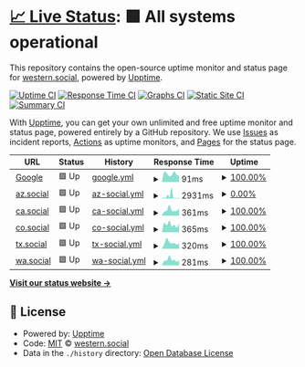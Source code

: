 # [📈 Live Status](https://western-social.github.io/monitoring): <!--live status--> **🟩 All systems operational**

This repository contains the open-source uptime monitor and status page for [western.social](https://western.social), powered by [Upptime](https://github.com/upptime/upptime).

[![Uptime CI](https://github.com/western-social/monitoring/workflows/Uptime%20CI/badge.svg)](https://github.com/western-social/monitoring/actions?query=workflow%3A%22Uptime+CI%22)
[![Response Time CI](https://github.com/western-social/monitoring/workflows/Response%20Time%20CI/badge.svg)](https://github.com/western-social/monitoring/actions?query=workflow%3A%22Response+Time+CI%22)
[![Graphs CI](https://github.com/western-social/monitoring/workflows/Graphs%20CI/badge.svg)](https://github.com/western-social/monitoring/actions?query=workflow%3A%22Graphs+CI%22)
[![Static Site CI](https://github.com/western-social/monitoring/workflows/Static%20Site%20CI/badge.svg)](https://github.com/western-social/monitoring/actions?query=workflow%3A%22Static+Site+CI%22)
[![Summary CI](https://github.com/western-social/monitoring/workflows/Summary%20CI/badge.svg)](https://github.com/western-social/monitoring/actions?query=workflow%3A%22Summary+CI%22)

With [Upptime](https://upptime.js.org), you can get your own unlimited and free uptime monitor and status page, powered entirely by a GitHub repository. We use [Issues](https://github.com/western-social/monitoring/issues) as incident reports, [Actions](https://github.com/western-social/monitoring/actions) as uptime monitors, and [Pages](https://western-social.github.io/monitoring) for the status page.

<!--start: status pages-->
<!-- This summary is generated by Upptime (https://github.com/upptime/upptime) -->
<!-- Do not edit this manually, your changes will be overwritten -->
<!-- prettier-ignore -->
| URL | Status | History | Response Time | Uptime |
| --- | ------ | ------- | ------------- | ------ |
| <img alt="" src="https://icons.duckduckgo.com/ip3/www.google.com.ico" height="13"> [Google](https://www.google.com) | 🟩 Up | [google.yml](https://github.com/western-social/monitoring/commits/HEAD/history/google.yml) | <details><summary><img alt="Response time graph" src="./graphs/google/response-time-week.png" height="20"> 91ms</summary><br><a href="https://western-social.github.io/monitoring/history/google"><img alt="Response time 108" src="https://img.shields.io/endpoint?url=https%3A%2F%2Fraw.githubusercontent.com%2Fwestern-social%2Fmonitoring%2FHEAD%2Fapi%2Fgoogle%2Fresponse-time.json"></a><br><a href="https://western-social.github.io/monitoring/history/google"><img alt="24-hour response time 92" src="https://img.shields.io/endpoint?url=https%3A%2F%2Fraw.githubusercontent.com%2Fwestern-social%2Fmonitoring%2FHEAD%2Fapi%2Fgoogle%2Fresponse-time-day.json"></a><br><a href="https://western-social.github.io/monitoring/history/google"><img alt="7-day response time 91" src="https://img.shields.io/endpoint?url=https%3A%2F%2Fraw.githubusercontent.com%2Fwestern-social%2Fmonitoring%2FHEAD%2Fapi%2Fgoogle%2Fresponse-time-week.json"></a><br><a href="https://western-social.github.io/monitoring/history/google"><img alt="30-day response time 97" src="https://img.shields.io/endpoint?url=https%3A%2F%2Fraw.githubusercontent.com%2Fwestern-social%2Fmonitoring%2FHEAD%2Fapi%2Fgoogle%2Fresponse-time-month.json"></a><br><a href="https://western-social.github.io/monitoring/history/google"><img alt="1-year response time 108" src="https://img.shields.io/endpoint?url=https%3A%2F%2Fraw.githubusercontent.com%2Fwestern-social%2Fmonitoring%2FHEAD%2Fapi%2Fgoogle%2Fresponse-time-year.json"></a></details> | <details><summary><a href="https://western-social.github.io/monitoring/history/google">100.00%</a></summary><a href="https://western-social.github.io/monitoring/history/google"><img alt="All-time uptime 99.59%" src="https://img.shields.io/endpoint?url=https%3A%2F%2Fraw.githubusercontent.com%2Fwestern-social%2Fmonitoring%2FHEAD%2Fapi%2Fgoogle%2Fuptime.json"></a><br><a href="https://western-social.github.io/monitoring/history/google"><img alt="24-hour uptime 100.00%" src="https://img.shields.io/endpoint?url=https%3A%2F%2Fraw.githubusercontent.com%2Fwestern-social%2Fmonitoring%2FHEAD%2Fapi%2Fgoogle%2Fuptime-day.json"></a><br><a href="https://western-social.github.io/monitoring/history/google"><img alt="7-day uptime 100.00%" src="https://img.shields.io/endpoint?url=https%3A%2F%2Fraw.githubusercontent.com%2Fwestern-social%2Fmonitoring%2FHEAD%2Fapi%2Fgoogle%2Fuptime-week.json"></a><br><a href="https://western-social.github.io/monitoring/history/google"><img alt="30-day uptime 100.00%" src="https://img.shields.io/endpoint?url=https%3A%2F%2Fraw.githubusercontent.com%2Fwestern-social%2Fmonitoring%2FHEAD%2Fapi%2Fgoogle%2Fuptime-month.json"></a><br><a href="https://western-social.github.io/monitoring/history/google"><img alt="1-year uptime 98.89%" src="https://img.shields.io/endpoint?url=https%3A%2F%2Fraw.githubusercontent.com%2Fwestern-social%2Fmonitoring%2FHEAD%2Fapi%2Fgoogle%2Fuptime-year.json"></a></details>
| <img alt="" src="https://icons.duckduckgo.com/ip3/az.social.ico" height="13"> [az.social](https://az.social) | 🟩 Up | [az-social.yml](https://github.com/western-social/monitoring/commits/HEAD/history/az-social.yml) | <details><summary><img alt="Response time graph" src="./graphs/az-social/response-time-week.png" height="20"> 2931ms</summary><br><a href="https://western-social.github.io/monitoring/history/az-social"><img alt="Response time 980" src="https://img.shields.io/endpoint?url=https%3A%2F%2Fraw.githubusercontent.com%2Fwestern-social%2Fmonitoring%2FHEAD%2Fapi%2Faz-social%2Fresponse-time.json"></a><br><a href="https://western-social.github.io/monitoring/history/az-social"><img alt="24-hour response time 589" src="https://img.shields.io/endpoint?url=https%3A%2F%2Fraw.githubusercontent.com%2Fwestern-social%2Fmonitoring%2FHEAD%2Fapi%2Faz-social%2Fresponse-time-day.json"></a><br><a href="https://western-social.github.io/monitoring/history/az-social"><img alt="7-day response time 2931" src="https://img.shields.io/endpoint?url=https%3A%2F%2Fraw.githubusercontent.com%2Fwestern-social%2Fmonitoring%2FHEAD%2Fapi%2Faz-social%2Fresponse-time-week.json"></a><br><a href="https://western-social.github.io/monitoring/history/az-social"><img alt="30-day response time 1431" src="https://img.shields.io/endpoint?url=https%3A%2F%2Fraw.githubusercontent.com%2Fwestern-social%2Fmonitoring%2FHEAD%2Fapi%2Faz-social%2Fresponse-time-month.json"></a><br><a href="https://western-social.github.io/monitoring/history/az-social"><img alt="1-year response time 980" src="https://img.shields.io/endpoint?url=https%3A%2F%2Fraw.githubusercontent.com%2Fwestern-social%2Fmonitoring%2FHEAD%2Fapi%2Faz-social%2Fresponse-time-year.json"></a></details> | <details><summary><a href="https://western-social.github.io/monitoring/history/az-social">0.00%</a></summary><a href="https://western-social.github.io/monitoring/history/az-social"><img alt="All-time uptime 85.22%" src="https://img.shields.io/endpoint?url=https%3A%2F%2Fraw.githubusercontent.com%2Fwestern-social%2Fmonitoring%2FHEAD%2Fapi%2Faz-social%2Fuptime.json"></a><br><a href="https://western-social.github.io/monitoring/history/az-social"><img alt="24-hour uptime 0.00%" src="https://img.shields.io/endpoint?url=https%3A%2F%2Fraw.githubusercontent.com%2Fwestern-social%2Fmonitoring%2FHEAD%2Fapi%2Faz-social%2Fuptime-day.json"></a><br><a href="https://western-social.github.io/monitoring/history/az-social"><img alt="7-day uptime 0.00%" src="https://img.shields.io/endpoint?url=https%3A%2F%2Fraw.githubusercontent.com%2Fwestern-social%2Fmonitoring%2FHEAD%2Fapi%2Faz-social%2Fuptime-week.json"></a><br><a href="https://western-social.github.io/monitoring/history/az-social"><img alt="30-day uptime 71.53%" src="https://img.shields.io/endpoint?url=https%3A%2F%2Fraw.githubusercontent.com%2Fwestern-social%2Fmonitoring%2FHEAD%2Fapi%2Faz-social%2Fuptime-month.json"></a><br><a href="https://western-social.github.io/monitoring/history/az-social"><img alt="1-year uptime 85.22%" src="https://img.shields.io/endpoint?url=https%3A%2F%2Fraw.githubusercontent.com%2Fwestern-social%2Fmonitoring%2FHEAD%2Fapi%2Faz-social%2Fuptime-year.json"></a></details>
| <img alt="" src="https://icons.duckduckgo.com/ip3/ca.social.ico" height="13"> [ca.social](https://ca.social) | 🟩 Up | [ca-social.yml](https://github.com/western-social/monitoring/commits/HEAD/history/ca-social.yml) | <details><summary><img alt="Response time graph" src="./graphs/ca-social/response-time-week.png" height="20"> 361ms</summary><br><a href="https://western-social.github.io/monitoring/history/ca-social"><img alt="Response time 439" src="https://img.shields.io/endpoint?url=https%3A%2F%2Fraw.githubusercontent.com%2Fwestern-social%2Fmonitoring%2FHEAD%2Fapi%2Fca-social%2Fresponse-time.json"></a><br><a href="https://western-social.github.io/monitoring/history/ca-social"><img alt="24-hour response time 293" src="https://img.shields.io/endpoint?url=https%3A%2F%2Fraw.githubusercontent.com%2Fwestern-social%2Fmonitoring%2FHEAD%2Fapi%2Fca-social%2Fresponse-time-day.json"></a><br><a href="https://western-social.github.io/monitoring/history/ca-social"><img alt="7-day response time 361" src="https://img.shields.io/endpoint?url=https%3A%2F%2Fraw.githubusercontent.com%2Fwestern-social%2Fmonitoring%2FHEAD%2Fapi%2Fca-social%2Fresponse-time-week.json"></a><br><a href="https://western-social.github.io/monitoring/history/ca-social"><img alt="30-day response time 389" src="https://img.shields.io/endpoint?url=https%3A%2F%2Fraw.githubusercontent.com%2Fwestern-social%2Fmonitoring%2FHEAD%2Fapi%2Fca-social%2Fresponse-time-month.json"></a><br><a href="https://western-social.github.io/monitoring/history/ca-social"><img alt="1-year response time 439" src="https://img.shields.io/endpoint?url=https%3A%2F%2Fraw.githubusercontent.com%2Fwestern-social%2Fmonitoring%2FHEAD%2Fapi%2Fca-social%2Fresponse-time-year.json"></a></details> | <details><summary><a href="https://western-social.github.io/monitoring/history/ca-social">100.00%</a></summary><a href="https://western-social.github.io/monitoring/history/ca-social"><img alt="All-time uptime 89.01%" src="https://img.shields.io/endpoint?url=https%3A%2F%2Fraw.githubusercontent.com%2Fwestern-social%2Fmonitoring%2FHEAD%2Fapi%2Fca-social%2Fuptime.json"></a><br><a href="https://western-social.github.io/monitoring/history/ca-social"><img alt="24-hour uptime 100.00%" src="https://img.shields.io/endpoint?url=https%3A%2F%2Fraw.githubusercontent.com%2Fwestern-social%2Fmonitoring%2FHEAD%2Fapi%2Fca-social%2Fuptime-day.json"></a><br><a href="https://western-social.github.io/monitoring/history/ca-social"><img alt="7-day uptime 100.00%" src="https://img.shields.io/endpoint?url=https%3A%2F%2Fraw.githubusercontent.com%2Fwestern-social%2Fmonitoring%2FHEAD%2Fapi%2Fca-social%2Fuptime-week.json"></a><br><a href="https://western-social.github.io/monitoring/history/ca-social"><img alt="30-day uptime 100.00%" src="https://img.shields.io/endpoint?url=https%3A%2F%2Fraw.githubusercontent.com%2Fwestern-social%2Fmonitoring%2FHEAD%2Fapi%2Fca-social%2Fuptime-month.json"></a><br><a href="https://western-social.github.io/monitoring/history/ca-social"><img alt="1-year uptime 89.01%" src="https://img.shields.io/endpoint?url=https%3A%2F%2Fraw.githubusercontent.com%2Fwestern-social%2Fmonitoring%2FHEAD%2Fapi%2Fca-social%2Fuptime-year.json"></a></details>
| <img alt="" src="https://icons.duckduckgo.com/ip3/co.social.ico" height="13"> [co.social](https://co.social) | 🟩 Up | [co-social.yml](https://github.com/western-social/monitoring/commits/HEAD/history/co-social.yml) | <details><summary><img alt="Response time graph" src="./graphs/co-social/response-time-week.png" height="20"> 365ms</summary><br><a href="https://western-social.github.io/monitoring/history/co-social"><img alt="Response time 404" src="https://img.shields.io/endpoint?url=https%3A%2F%2Fraw.githubusercontent.com%2Fwestern-social%2Fmonitoring%2FHEAD%2Fapi%2Fco-social%2Fresponse-time.json"></a><br><a href="https://western-social.github.io/monitoring/history/co-social"><img alt="24-hour response time 280" src="https://img.shields.io/endpoint?url=https%3A%2F%2Fraw.githubusercontent.com%2Fwestern-social%2Fmonitoring%2FHEAD%2Fapi%2Fco-social%2Fresponse-time-day.json"></a><br><a href="https://western-social.github.io/monitoring/history/co-social"><img alt="7-day response time 365" src="https://img.shields.io/endpoint?url=https%3A%2F%2Fraw.githubusercontent.com%2Fwestern-social%2Fmonitoring%2FHEAD%2Fapi%2Fco-social%2Fresponse-time-week.json"></a><br><a href="https://western-social.github.io/monitoring/history/co-social"><img alt="30-day response time 413" src="https://img.shields.io/endpoint?url=https%3A%2F%2Fraw.githubusercontent.com%2Fwestern-social%2Fmonitoring%2FHEAD%2Fapi%2Fco-social%2Fresponse-time-month.json"></a><br><a href="https://western-social.github.io/monitoring/history/co-social"><img alt="1-year response time 404" src="https://img.shields.io/endpoint?url=https%3A%2F%2Fraw.githubusercontent.com%2Fwestern-social%2Fmonitoring%2FHEAD%2Fapi%2Fco-social%2Fresponse-time-year.json"></a></details> | <details><summary><a href="https://western-social.github.io/monitoring/history/co-social">100.00%</a></summary><a href="https://western-social.github.io/monitoring/history/co-social"><img alt="All-time uptime 92.14%" src="https://img.shields.io/endpoint?url=https%3A%2F%2Fraw.githubusercontent.com%2Fwestern-social%2Fmonitoring%2FHEAD%2Fapi%2Fco-social%2Fuptime.json"></a><br><a href="https://western-social.github.io/monitoring/history/co-social"><img alt="24-hour uptime 100.00%" src="https://img.shields.io/endpoint?url=https%3A%2F%2Fraw.githubusercontent.com%2Fwestern-social%2Fmonitoring%2FHEAD%2Fapi%2Fco-social%2Fuptime-day.json"></a><br><a href="https://western-social.github.io/monitoring/history/co-social"><img alt="7-day uptime 100.00%" src="https://img.shields.io/endpoint?url=https%3A%2F%2Fraw.githubusercontent.com%2Fwestern-social%2Fmonitoring%2FHEAD%2Fapi%2Fco-social%2Fuptime-week.json"></a><br><a href="https://western-social.github.io/monitoring/history/co-social"><img alt="30-day uptime 100.00%" src="https://img.shields.io/endpoint?url=https%3A%2F%2Fraw.githubusercontent.com%2Fwestern-social%2Fmonitoring%2FHEAD%2Fapi%2Fco-social%2Fuptime-month.json"></a><br><a href="https://western-social.github.io/monitoring/history/co-social"><img alt="1-year uptime 92.14%" src="https://img.shields.io/endpoint?url=https%3A%2F%2Fraw.githubusercontent.com%2Fwestern-social%2Fmonitoring%2FHEAD%2Fapi%2Fco-social%2Fuptime-year.json"></a></details>
| <img alt="" src="https://icons.duckduckgo.com/ip3/tx.social.ico" height="13"> [tx.social](https://tx.social) | 🟩 Up | [tx-social.yml](https://github.com/western-social/monitoring/commits/HEAD/history/tx-social.yml) | <details><summary><img alt="Response time graph" src="./graphs/tx-social/response-time-week.png" height="20"> 320ms</summary><br><a href="https://western-social.github.io/monitoring/history/tx-social"><img alt="Response time 388" src="https://img.shields.io/endpoint?url=https%3A%2F%2Fraw.githubusercontent.com%2Fwestern-social%2Fmonitoring%2FHEAD%2Fapi%2Ftx-social%2Fresponse-time.json"></a><br><a href="https://western-social.github.io/monitoring/history/tx-social"><img alt="24-hour response time 302" src="https://img.shields.io/endpoint?url=https%3A%2F%2Fraw.githubusercontent.com%2Fwestern-social%2Fmonitoring%2FHEAD%2Fapi%2Ftx-social%2Fresponse-time-day.json"></a><br><a href="https://western-social.github.io/monitoring/history/tx-social"><img alt="7-day response time 320" src="https://img.shields.io/endpoint?url=https%3A%2F%2Fraw.githubusercontent.com%2Fwestern-social%2Fmonitoring%2FHEAD%2Fapi%2Ftx-social%2Fresponse-time-week.json"></a><br><a href="https://western-social.github.io/monitoring/history/tx-social"><img alt="30-day response time 394" src="https://img.shields.io/endpoint?url=https%3A%2F%2Fraw.githubusercontent.com%2Fwestern-social%2Fmonitoring%2FHEAD%2Fapi%2Ftx-social%2Fresponse-time-month.json"></a><br><a href="https://western-social.github.io/monitoring/history/tx-social"><img alt="1-year response time 388" src="https://img.shields.io/endpoint?url=https%3A%2F%2Fraw.githubusercontent.com%2Fwestern-social%2Fmonitoring%2FHEAD%2Fapi%2Ftx-social%2Fresponse-time-year.json"></a></details> | <details><summary><a href="https://western-social.github.io/monitoring/history/tx-social">100.00%</a></summary><a href="https://western-social.github.io/monitoring/history/tx-social"><img alt="All-time uptime 89.01%" src="https://img.shields.io/endpoint?url=https%3A%2F%2Fraw.githubusercontent.com%2Fwestern-social%2Fmonitoring%2FHEAD%2Fapi%2Ftx-social%2Fuptime.json"></a><br><a href="https://western-social.github.io/monitoring/history/tx-social"><img alt="24-hour uptime 100.00%" src="https://img.shields.io/endpoint?url=https%3A%2F%2Fraw.githubusercontent.com%2Fwestern-social%2Fmonitoring%2FHEAD%2Fapi%2Ftx-social%2Fuptime-day.json"></a><br><a href="https://western-social.github.io/monitoring/history/tx-social"><img alt="7-day uptime 100.00%" src="https://img.shields.io/endpoint?url=https%3A%2F%2Fraw.githubusercontent.com%2Fwestern-social%2Fmonitoring%2FHEAD%2Fapi%2Ftx-social%2Fuptime-week.json"></a><br><a href="https://western-social.github.io/monitoring/history/tx-social"><img alt="30-day uptime 100.00%" src="https://img.shields.io/endpoint?url=https%3A%2F%2Fraw.githubusercontent.com%2Fwestern-social%2Fmonitoring%2FHEAD%2Fapi%2Ftx-social%2Fuptime-month.json"></a><br><a href="https://western-social.github.io/monitoring/history/tx-social"><img alt="1-year uptime 89.01%" src="https://img.shields.io/endpoint?url=https%3A%2F%2Fraw.githubusercontent.com%2Fwestern-social%2Fmonitoring%2FHEAD%2Fapi%2Ftx-social%2Fuptime-year.json"></a></details>
| <img alt="" src="https://icons.duckduckgo.com/ip3/wa.social.ico" height="13"> [wa.social](https://wa.social) | 🟩 Up | [wa-social.yml](https://github.com/western-social/monitoring/commits/HEAD/history/wa-social.yml) | <details><summary><img alt="Response time graph" src="./graphs/wa-social/response-time-week.png" height="20"> 281ms</summary><br><a href="https://western-social.github.io/monitoring/history/wa-social"><img alt="Response time 378" src="https://img.shields.io/endpoint?url=https%3A%2F%2Fraw.githubusercontent.com%2Fwestern-social%2Fmonitoring%2FHEAD%2Fapi%2Fwa-social%2Fresponse-time.json"></a><br><a href="https://western-social.github.io/monitoring/history/wa-social"><img alt="24-hour response time 243" src="https://img.shields.io/endpoint?url=https%3A%2F%2Fraw.githubusercontent.com%2Fwestern-social%2Fmonitoring%2FHEAD%2Fapi%2Fwa-social%2Fresponse-time-day.json"></a><br><a href="https://western-social.github.io/monitoring/history/wa-social"><img alt="7-day response time 281" src="https://img.shields.io/endpoint?url=https%3A%2F%2Fraw.githubusercontent.com%2Fwestern-social%2Fmonitoring%2FHEAD%2Fapi%2Fwa-social%2Fresponse-time-week.json"></a><br><a href="https://western-social.github.io/monitoring/history/wa-social"><img alt="30-day response time 400" src="https://img.shields.io/endpoint?url=https%3A%2F%2Fraw.githubusercontent.com%2Fwestern-social%2Fmonitoring%2FHEAD%2Fapi%2Fwa-social%2Fresponse-time-month.json"></a><br><a href="https://western-social.github.io/monitoring/history/wa-social"><img alt="1-year response time 378" src="https://img.shields.io/endpoint?url=https%3A%2F%2Fraw.githubusercontent.com%2Fwestern-social%2Fmonitoring%2FHEAD%2Fapi%2Fwa-social%2Fresponse-time-year.json"></a></details> | <details><summary><a href="https://western-social.github.io/monitoring/history/wa-social">100.00%</a></summary><a href="https://western-social.github.io/monitoring/history/wa-social"><img alt="All-time uptime 92.14%" src="https://img.shields.io/endpoint?url=https%3A%2F%2Fraw.githubusercontent.com%2Fwestern-social%2Fmonitoring%2FHEAD%2Fapi%2Fwa-social%2Fuptime.json"></a><br><a href="https://western-social.github.io/monitoring/history/wa-social"><img alt="24-hour uptime 100.00%" src="https://img.shields.io/endpoint?url=https%3A%2F%2Fraw.githubusercontent.com%2Fwestern-social%2Fmonitoring%2FHEAD%2Fapi%2Fwa-social%2Fuptime-day.json"></a><br><a href="https://western-social.github.io/monitoring/history/wa-social"><img alt="7-day uptime 100.00%" src="https://img.shields.io/endpoint?url=https%3A%2F%2Fraw.githubusercontent.com%2Fwestern-social%2Fmonitoring%2FHEAD%2Fapi%2Fwa-social%2Fuptime-week.json"></a><br><a href="https://western-social.github.io/monitoring/history/wa-social"><img alt="30-day uptime 100.00%" src="https://img.shields.io/endpoint?url=https%3A%2F%2Fraw.githubusercontent.com%2Fwestern-social%2Fmonitoring%2FHEAD%2Fapi%2Fwa-social%2Fuptime-month.json"></a><br><a href="https://western-social.github.io/monitoring/history/wa-social"><img alt="1-year uptime 92.14%" src="https://img.shields.io/endpoint?url=https%3A%2F%2Fraw.githubusercontent.com%2Fwestern-social%2Fmonitoring%2FHEAD%2Fapi%2Fwa-social%2Fuptime-year.json"></a></details>

<!--end: status pages-->

[**Visit our status website →**](https://western-social.github.io/monitoring)

## 📄 License

- Powered by: [Upptime](https://github.com/upptime/upptime)
- Code: [MIT](./LICENSE) © [western.social](https://western.social)
- Data in the `./history` directory: [Open Database License](https://opendatacommons.org/licenses/odbl/1-0/)

